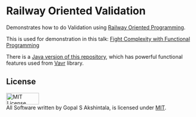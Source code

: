 # Railway Oriented Validation

Demonstrates how to do Validation using [Railway Oriented Programming](https://fsharpforfunandprofit.com/rop/).

This is used for demonstration in this talk: [Fight Complexity with Functional Programming](https://overfullstack.github.io/my-talks/#Fight-Complexity-with-Functional-Programming-Kotlin)

There is a [Java version of this repository](https://github.com/overfullstack/fcwfp-root/tree/main/railway-oriented-validation), which has powerful functional features used from [Vavr](https://www.vavr.io/) library.

## License
<a rel="license" href="https://opensource.org/licenses/MIT">
<img alt="MIT License"
style="border-width:0" src="https://upload.wikimedia.org/wikipedia/commons/thumb/0/0c/MIT_logo.svg/800px-MIT_logo.svg.png" width="88" height="31"/></a><br/>
All Software written by Gopal S Akshintala, is licensed under <a rel="license" href="https://opensource.org/licenses/MIT">MIT</a>.
